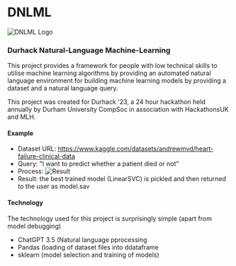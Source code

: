 # DNLML
![DNLML Logo](https://i.imgur.com/Po2ARAa.png)

### Durhack Natural-Language Machine-Learning
This project provides a framework for people with
low technical skills to utilise machine learning
algorithms by providing an automated natural language environment for building machine learning models by providing a dataset and a natural language query.

This project was created for Durhack '23, a 24 hour hackathon held annually by Durham University CompSoc in association with HackathonsUK and MLH.

#### Example
- Dataset URL: https://www.kaggle.com/datasets/andrewmvd/heart-failure-clinical-data
- Query: "I want to predict whether a patient died or not"
- Process: ![Result](https://i.imgur.com/beHRvxK.jpeg)
- Result: the best trained model (LinearSVC) is pickled and then returned to the user as model.sav 

#### Technology
The technology used for this project is surprisingly simple (apart from model debugging)
- ChatGPT 3.5 (Natural language pprocessing
- Pandas (loading of dataset files into ddataframe
- sklearn (model selection and training of models)